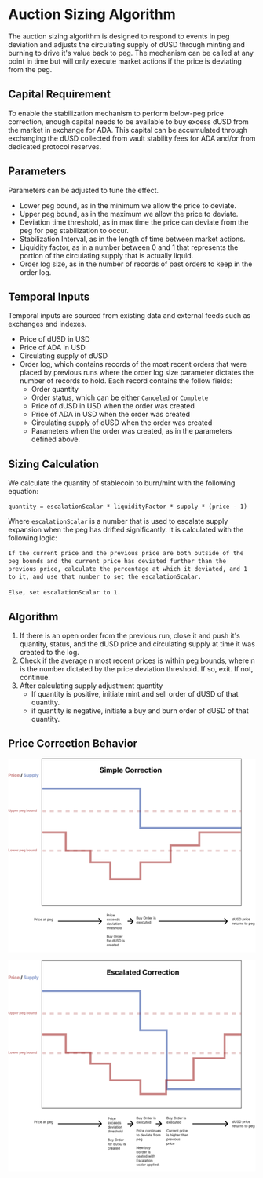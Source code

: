 # Auction Sizing Algorithm

The auction sizing algorithm is designed to respond to events in peg deviation and adjusts the circulating supply of dUSD through minting and burning to drive it's value back to peg. The mechanism can be called at any point in time but will only execute market actions if the price is deviating from the peg.

## Capital Requirement

To enable the stabilization mechanism to perform below-peg price correction, enough capital needs to be available to buy excess dUSD from the market in exchange for ADA. This capital can be accumulated through exchanging the dUSD collected from vault stability fees for ADA and/or from dedicated protocol reserves.

## Parameters

Parameters can be adjusted to tune the effect.

- Lower peg bound, as in the minimum we allow the price to deviate.
- Upper peg bound, as in the maximum we allow the price to deviate.
- Deviation time threshold, as in max time the price can deviate from the peg for peg stabilization to occur. 
- Stabilization Interval, as in the length of time between market actions.
- Liquidity factor, as in a number between 0 and 1 that represents the portion of the circulating supply that is actually liquid.
- Order log size, as in the number of records of past orders to keep in the order log.

## Temporal Inputs

Temporal inputs are sourced from existing data and external feeds such as exchanges and indexes.

- Price of dUSD in USD
- Price of ADA in USD
- Circulating supply of dUSD
- Order log, which contains records of the most recent orders that were placed by previous runs where the order log size parameter dictates the number of records to hold. Each record contains the follow fields:
  - Order quantity
  - Order status, which can be either `Canceled` or `Complete`
  - Price of dUSD in USD when the order was created
  - Price of ADA in USD when the order was created
  - Circulating supply of dUSD when the order was created
  - Parameters when the order was created, as in the parameters defined above.


## Sizing Calculation

We calculate the quantity of stablecoin to burn/mint with the following equation:

```
quantity = escalationScalar * liquidityFactor * supply * (price - 1)
```
Where `escalationScalar` is a number that is used to escalate supply expansion when the peg has drifted significantly. It is calculated with the following logic:
```
If the current price and the previous price are both outside of the peg bounds and the current price has deviated further than the previous price, calculate the percentage at which it deviated, and 1 to it, and use that number to set the escalationScalar.

Else, set escalationScalar to 1.
```

## Algorithm

1. If there is an open order from the previous run, close it and push it's quantity, status, and the dUSD price and circulating supply at time it was created to the log.
2. Check if the average n most recent prices is within peg bounds, where n is the number dictated by the price deviation threshold. If so, exit. If not, continue.
3. After calculating supply adjustment quantity
    - If quantity is positive, initiate mint and sell order of dUSD of that quantity.
    - if quantity is negative, initiate a buy and burn order of dUSD of that quantity.

## Price Correction Behavior

![Below peg correction behavior](below-price-correction.svg)

![Escalated correct behavior](escalated-correction.svg)
